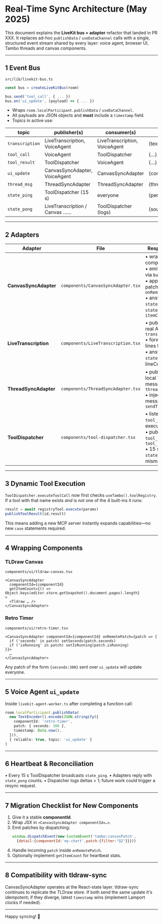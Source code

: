 # Real-Time Sync Architecture (May 2025)

This document explains the **LiveKit bus + adapter** refactor that landed in PR XXX.
It replaces ad-hoc `publishData` / `useDataChannel` calls with a single, structured
event stream shared by every layer: voice agent, browser UI, Tambo threads and
canvas components.

---
## 1  Event Bus
`src/lib/livekit-bus.ts`

```ts
const bus = createLiveKitBus(room)

bus.send('tool_call', { ... })
bus.on('ui_update', (payload) => { ... })
```

* Wraps `room.localParticipant.publishData` / `useDataChannel`.
* All payloads are JSON objects and **must** include a `timestamp` field.
* Topics in active use:

| topic          | publisher(s)                   | consumer(s)                          | payload shape |
|----------------|--------------------------------|--------------------------------------|---------------|
| `transcription`| LiveTranscription, VoiceAgent  | LiveTranscription, VoiceAgent        | {text,…}      |
| `tool_call`    | VoiceAgent                     | ToolDispatcher                       | {…}           |
| `tool_result`  | ToolDispatcher                 | VoiceAgent                           | {…}           |
| `ui_update`    | CanvasSyncAdapter, VoiceAgent  | CanvasSyncAdapter                    | {componentId,patch,timestamp} |
| `thread_msg`   | ThreadSyncAdapter              | ThreadSyncAdapter                    | {threadId,message} |
| `state_ping`   | ToolDispatcher (15 s)          | everyone                             | {pendingToolCount,…} |
| `state_pong`   | LiveTranscription / Canvas ……  | ToolDispatcher (logs)                | {source,itemCount|lineCount} |

---
## 2  Adapters

| Adapter                | File                                   | Responsibilities |
|------------------------|----------------------------------------|------------------|
| **CanvasSyncAdapter**  | `components/CanvasSyncAdapter.tsx`     | • wrap a visual component<br/>• emit `ui_update` via `bus.send`<br/>• apply remote patches via `onRemotePatch`<br/>• answer `state_ping` with `state_pong` + `itemCount` |
| **LiveTranscription**  | `components/LiveTranscription.tsx`     | • publish demo or real ASR on `transcription`<br/>• forward remote lines to callback<br/>• answer `state_ping` with lineCount |
| **ThreadSyncAdapter**  | `components/ThreadSyncAdapter.tsx`     | • publish each local Tambo chat message on `thread_msg`<br/>• inject remote messages via `sendThreadMessage` |
| **ToolDispatcher**     | `components/tool-dispatcher.tsx`       | • listen for `tool_call` → execute<br/>• publish `tool_result` / `tool_error`<br/>• 15 s heartbeat `state_ping` & mismatch logging |

---
## 3  Dynamic Tool Execution

`ToolDispatcher.executeToolCall` now first checks `useTambo().toolRegistry`. If a
tool with that name exists *and* is not one of the 4 built-ins it runs:

```ts
result = await registryTool.execute(params)
publishToolResult(id,result)
```

This means adding a new MCP server instantly expands capabilities—no new `case`
statements required.

---
## 4  Wrapping Components

### TLDraw Canvas
`components/ui/tldraw-canvas.tsx`
```tsx
<CanvasSyncAdapter
  componentId={componentId}
  getItemCount={() => Object.keys(editor.store.getSnapshot().document.pages).length}
>
  <Tldraw … />
</CanvasSyncAdapter>
```

### Retro Timer
`components/ui/retro-timer.tsx`
```tsx
<CanvasSyncAdapter componentId={componentId} onRemotePatch={patch => {
  if ('seconds' in patch) setSeconds(patch.seconds)
  if ('isRunning' in patch) setIsRunning(patch.isRunning)
}}>
  …
</CanvasSyncAdapter>
```

Any patch of the form `{seconds:300}` sent over `ui_update` will update everyone.

---
## 5  Voice Agent `ui_update`

Inside `livekit-agent-worker.ts` after completing a function call:
```ts
room.localParticipant.publishData(
  new TextEncoder().encode(JSON.stringify({
    componentId: 'retro-timer',
    patch: { seconds: 300 },
    timestamp: Date.now(),
  })),
  { reliable: true, topic: 'ui_update' }
)
```

---
## 6  Heartbeat & Reconciliation

• Every 15 s ToolDispatcher broadcasts `state_ping`.
• Adapters reply with `state_pong` counts.
• Dispatcher logs deltas > 1; future work could trigger a resync request.

---
## 7  Migration Checklist for New Components

1. Give it a stable **componentId**.
2. Wrap JSX in `<CanvasSyncAdapter componentId=…>`.
3. Emit patches by dispatching:
   ```js
   window.dispatchEvent(new CustomEvent('tambo:canvasPatch',
     {detail:{componentId:'my-chart',patch:{filter:"Q2"}}}))
   ```
4. Handle incoming `patch` inside `onRemotePatch`.
5. Optionally implement `getItemCount` for heartbeat stats.

---
## 8  Compatibility with tldraw-sync

CanvasSyncAdapter operates at the React-state layer. tldraw-sync continues to
replicate the TLDraw store. If both send the same update it's idempotent; if
they diverge, latest `timestamp` wins (implement Lamport clocks if needed).

---
Happy syncing! 🎉 